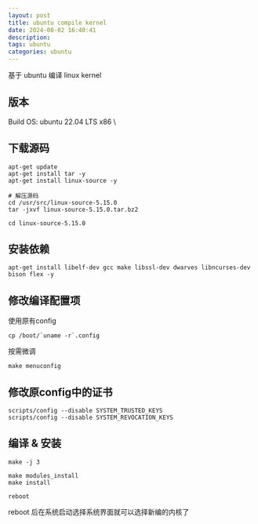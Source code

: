 ```yaml
---
layout: post
title: ubuntu compile kernel
date: 2024-08-02 16:40:41
description:
tags: ubuntu
categories: ubuntu
---
```


基于 ubuntu 编译 linux kernel

## 版本

Build OS: ubuntu 22.04 LTS x86 \

## 下载源码

```shell
apt-get update
apt-get install tar -y
apt-get install linux-source -y

# 解压源码
cd /usr/src/linux-source-5.15.0
tar -jxvf linux-source-5.15.0.tar.bz2

cd linux-source-5.15.0
```

## 安装依赖

```shell
apt-get install libelf-dev gcc make libssl-dev dwarves libncurses-dev bison flex -y
```

## 修改编译配置项

使用原有config

```shell
cp /boot/`uname -r`.config
```

按需微调

```shell
make menuconfig
```

## 修改原config中的证书

```shell
scripts/config --disable SYSTEM_TRUSTED_KEYS
scripts/config --disable SYSTEM_REVOCATION_KEYS
```

## 编译 & 安装

```shell
make -j 3
```

```shell
make modules_install
make install

reboot
```

reboot 后在系统启动选择系统界面就可以选择新编的内核了
